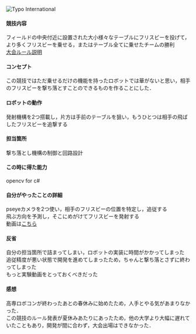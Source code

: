 ![Typo International](img/work/proj-3/ROBO2.jpeg)  
#### 競技内容　
フィールドの中央付近に設置された大小様々なテーブルにフリスビーを投げて，より多くフリスビーを乗せる，またはテーブル全てに乗せたチームの勝利  
<u>[大会ルール説明](https://www.youtube.com/watch?v=boUMyBLQ_O0)</u>

#### コンセプト
この競技ではただ乗せるだけの機能を持ったロボットでは華がないと思い，相手のフリスビーを撃ち落とすことのできるものを作ることにした．  

#### ロボットの動作
発射機構を2つ搭載し，片方は手前のテーブルを狙い，もうひとつは相手の飛ばしたフリスビーを追撃する  

#### 担当箇所
撃ち落とし機構の制御と回路設計  

#### この時に得た能力
opencv for c#  

#### 自分がやったことの詳細
pseyeカメラを2つ使い，相手のフリスビーの位置を特定し，追従する  
飛ぶ方向を予測し，そこにめがけてフリスビーを発射する  
動画は[こちら](https://youtu.be/pIc1x_A9cEg)

#### 反省
自分の担当箇所で詰まってしまい，ロボットの実装に時間がかかってしまった  
追従精度が悪い状態で開発を進めてしまったため，ちゃんと撃ち落とさずに終わってしまった  
もっと実験動画をとっておくべきだった  

#### 感想
高専ロボコンが終わったあとの春休みに始めたため，人手とやる気があまりなかった．  
この競技のルール発表が夏休みあたりにあったため，他の大学より大幅に遅れていたこともあり，開発が間に合わず，大会出場はできなかった．  
